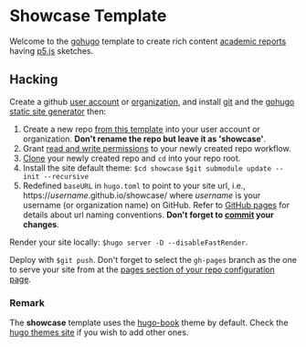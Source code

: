 # Showcase Template

Welcome to the [gohugo](https://gohugo.io/) template to create rich content [academic reports](https://www.wordy.com/writers-workshop/writing-an-academic-report/) having [p5.js](https://p5js.org/) sketches.

## Hacking

Create a github [user account](https://docs.github.com/en/get-started/signing-up-for-github/signing-up-for-a-new-github-account) or [organization](https://docs.github.com/en/organizations/collaborating-with-groups-in-organizations/creating-a-new-organization-from-scratch), and install [git](https://git-scm.com/) and the [gohugo](https://gohugo.io/) [static site generator](https://jamstack.org/generators/) then:

1. Create a new repo [from this template](https://docs.github.com/en/repositories/creating-and-managing-repositories/creating-a-repository-from-a-template#creating-a-repository-from-a-template) into your user account or organization. **Don't rename the repo but leave it as 'showcase'**.
2. Grant [read and write permissions](https://docs.github.com/en/repositories/managing-your-repositorys-settings-and-features/enabling-features-for-your-repository/managing-github-actions-settings-for-a-repository#configuring-the-default-github_token-permissions) to your newly created repo workflow.
3. [Clone](https://docs.github.com/en/repositories/creating-and-managing-repositories/cloning-a-repository) your newly created repo and `cd` into your repo root.
4. Install the site default theme:
   `$cd showcase`
   `$git submodule update --init --recursive`
5. Redefined `baseURL` in `hugo.toml` to point to your site url, i.e., https://*username*.github.io/showcase/ where *username* is your username (or organization name) on GitHub. Refer to [GitHub pages](https://pages.github.com/) for details about url naming conventions. **Don't forget to [commit](https://github.com/git-guides/git-commit) your changes**.

Render your site locally: `$hugo server -D --disableFastRender`.

Deploy with `$git push`. Don't forget to select the `gh-pages` branch as the one to serve your site from at the [pages section of your repo configuration page](https://docs.github.com/en/pages/getting-started-with-github-pages/configuring-a-publishing-source-for-your-github-pages-site).

### Remark

The **showcase** template uses the [hugo-book](https://github.com/alex-shpak/hugo-book) theme by default. Check the [hugo themes site](https://themes.gohugo.io/) if you wish to add other ones.